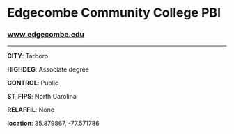 # Edgecombe Community College PBI
### www.edgecombe.edu
---
**CITY**: Tarboro

**HIGHDEG**: Associate degree

**CONTROL**: Public

**ST_FIPS**: North Carolina

**RELAFFIL**: None

**location**: 35.879867, -77.571786
